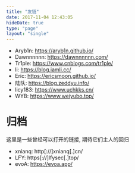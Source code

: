 ```yaml
---
title: "友链"
date: 2017-11-04 12:43:05
hideDate: true
type: "page"
layout: "single"
---
```


* Aryb1n: https://aryb1n.github.io/
* Dawnnnnnn: https://dawnnnnnn.com/
* Tr1ple: https://www.cnblogs.com/tr1ple/
* li: https://blog.iamli.cc/
* Eric: https://ericsmoon.github.io/
* 陆队: https://blog.zeddyu.info/
* licy183: https://www.uchkks.cn/
* WYB: https://www.weiyubo.top/

# 归档

这里是一些曾经可以打开的链接, 期待它们主人的回归

* xnianq: http[://]xnianq[.]cn/
* LFY: https[://]lfysec[.]top/
* evoA: https://evoa.app/
